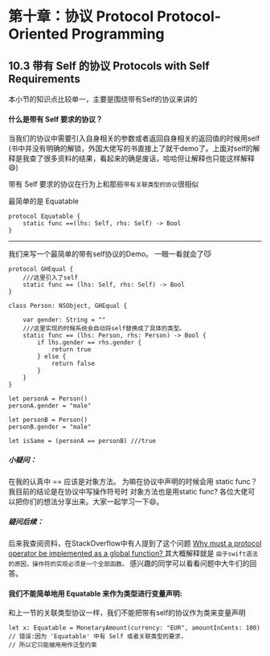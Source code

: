 #### 
# 第十章：协议 Protocol Protocol-Oriented Programming

## 10.3 带有 Self 的协议 Protocols with Self Requirements
本小节的知识点比较单一，主要是围绕带有Self的协议来讲的

#### 什么是带有 Self 要求的协议？
当我们的协议中需要引入自身相关的参数或者返回自身相关的返回值的时候用self
(书中并没有明确的解锁，外国大佬写的书直接上了就干demo了。上面对self的解释是我查了很多资料的结果，看起来的确是废话，哈哈但让解释也只能这样解释😄)

带有 Self 要求的协议在行为上和那些```带有关联类型的协议```很相似

最简单的是 Equatable

    protocol Equatable {
        static func ==(lhs: Self, rhs: Self) -> Bool
    }

----
我们来写一个最简单的带有self协议的Demo。 一眼一看就会了😼

    protocol GHEqual {
        ///这里引入了self
        static func == (lhs: Self, rhs: Self) -> Bool
    }
    
    class Person: NSObject, GHEqual {
        
        var gender: String = ""
        ///这里实现的时候系统会自动将self替换成了具体的类型。
        static func == (lhs: Person, rhs: Person) -> Bool {
            if lhs.gender == rhs.gender {
                return true
            } else {
                return false
            }
        }
    }
    
    let personA = Person()
    personA.gender = "male"
    
    let personB = Person()
    personB.gender = "male"
    
    let isSame = (personA == personB) ///true


##### 小疑问：
在我的认真中 == 应该是对象方法。 为嘛在协议中声明的时候会用 static func？ 
我目前的结论是在协议中写操作符号时 对象方法也是用static func?
各位大佬可以把你们的想法分享出来。大家一起学习一下😄。
##### 疑问后续：
后来我查阅资料，在StackOverflow中有人提到了这个问题
[Why must a protocol operator be implemented as a global function?
](https://stackoverflow.com/questions/35246003/why-must-a-protocol-operator-be-implemented-as-a-global-function)
其大概解释就是
```由于swift语法的原因，操作符的实现必须是一个全部函数。```
感兴趣的同学可以看看问题中大牛们的回答。


#### 我们不能简单地用 Equatable 来作为类型进行变量声明:

和上一节的关联类型协议一样，我们不能把带有self的协议作为类来变量声明

    let x: Equatable = MonetaryAmount(currency: "EUR", amountInCents: 100)
    // 错误:因为 'Equatable' 中有 Self 或者关联类型的要求，
    // 所以它只能被⽤用作泛型约束

